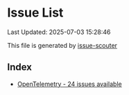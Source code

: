 # Issue List

Last Updated: 2025-07-03 15:28:46

This file is generated by [issue-scouter](https://github.com/ymtdzzz/issue-scouter)

## Index

- [OpenTelemetry - 24 issues available](./issues/OpenTelemetry.md)
